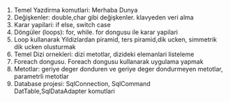 1. Temel Yazdirma komutlari: Merhaba Dunya
2. Değişkenler: double,char gibi değişkenler. klavyeden veri alma
3. Karar yapilari: if else, switch case
4. Döngüler (loops): for, while. for dongusu ile karar yapilari
5. Loop kullanarak Yildizlardan piramid, ters piramid,dik ucken, simmetrik dik ucken olusturmak
6. Temel Dizi ornekleri: dizi metotlar, dizideki elemanlari listeleme
7. Foreach dongusu. Foreach dongusu kullanarak uygulama yapmak
8. Metotlar: geriye deger donduren ve geriye deger dondurmeyen metotlar, parametrli metotlar
9. Database projesi: SqlConnection, SqlCommand DatTable,SqlDataAdapter komutlari
